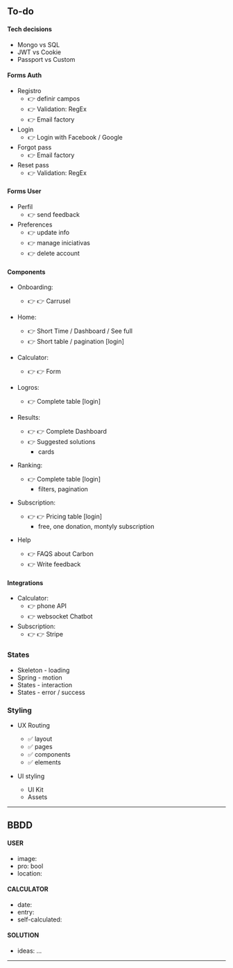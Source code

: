 
## To-do

#### Tech decisions
- Mongo vs SQL
- JWT vs Cookie
- Passport vs Custom


#### Forms Auth
- Registro
  - 👉 definir campos
  - 👉 Validation: RegEx
  - 👉 Email factory
- Login
  - 👉 Login with Facebook / Google
- Forgot pass
  - 👉 Email factory
- Reset pass
  - 👉 Validation: RegEx

#### Forms User
- Perfil
  - 👉 send feedback
- Preferences
  - 👉 update info
  - 👉 manage iniciativas
  - 👉 delete account


#### Components
- Onboarding: 
  - 👉 👉 Carrusel
- Home: 
  - 👉 Short Time / Dashboard / See full
  - 👉 Short table / pagination [login]
- Calculator: 
  - 👉 👉 Form
- Logros: 
  - 👉 Complete table [login]
- Results: 
  - 👉 👉 Complete Dashboard
  - 👉 Suggested solutions
    - cards
- Ranking: 
  - 👉 Complete table [login]
    - filters, pagination
- Subscription: 
  - 👉 👉 Pricing table [login]
    - free, one donation, montyly subscription

- Help
  - 👉 FAQS about Carbon
  - 👉 Write feedback


#### Integrations
- Calculator:
  - 👉 phone API
  - 👉 websocket Chatbot
- Subscription: 
  - 👉 👉 Stripe

### States
- Skeleton - loading
- Spring - motion
- States - interaction 
- States - error / success

### Styling
- UX Routing
  - ✅ layout
  - ✅ pages
  - ✅ components
  - ✅ elements

- UI styling
  - UI Kit
  - Assets


----------------

## BBDD

#### USER
- image:
- pro: bool
- location: 

#### CALCULATOR
- date:
- entry:
- self-calculated: 

#### SOLUTION
- ideas: …


----------------

<!-- 

CALCULATOR: 
👉 Stepper:
- vertical: https://codesandbox.io/s/swtow
- horizontal: https://codesandbox.io/s/8v7m1?file=/src/Stepper.js
- Horizonatl: https://codesandbox.io/s/chakra-stepper-hook-bx8zf


DASHBOARD:
👉 Chart: 
- 


ACCIONES:
🤖  Selector


LOGROS:
🤖  Ver logros


RANKING:

👉 Table:
- https://codesandbox.io/s/o6psn
- https://choc-ui.tech/docs/lists/tables

👉 Map:
- 

🤖 Comparador: 
- 

ONBOARDING: 
👉 Carrousel: 
- 


INICIATIVAS:
👉 Stripe: 
- 


 -->
